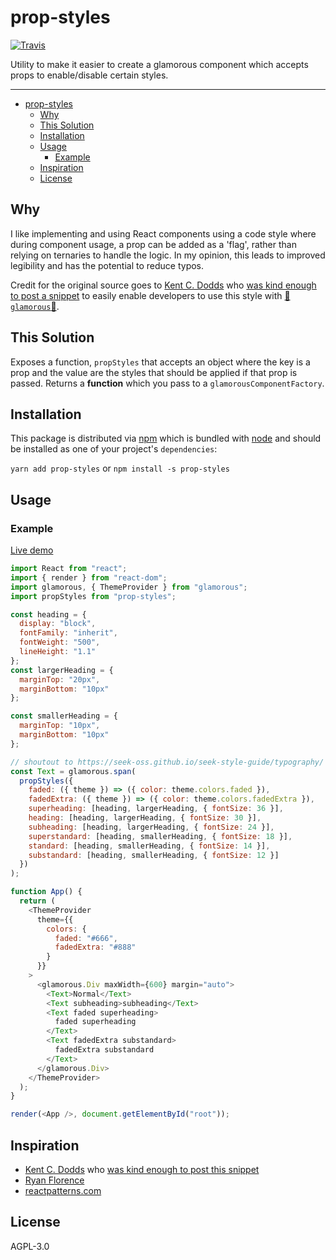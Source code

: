 # prop-styles

[![Travis](https://img.shields.io/travis/peterschussheim/prop-styles.svg?style=flat-square)](https://travis-ci.org/peterschussheim/prop-styles)

Utility to make it easier to create a glamorous component which accepts props to enable/disable certain styles.

---

- [prop-styles](#prop-styles)
  - [Why](#why)
  - [This Solution](#this-solution)
  - [Installation](#installation)
  - [Usage](#usage)
    - [Example](#example)
  - [Inspiration](#inspiration)
  - [License](#license)

## Why

I like implementing and using React components using a code style where during component usage, a prop can be added as a 'flag', rather than relying on ternaries to handle the logic.  In my opinion, this leads to improved legibility and has the potential to reduce typos.

Credit for the original source goes to [Kent C. Dodds](https://twitter.com/kentcdodds) who [was kind enough to post a snippet](https://codesandbox.io/s/AGRRMl63) to easily enable developers to use this style with [💄`glamorous`💄](https://glamorous.rocks).

## This Solution

Exposes a function, `propStyles` that accepts an object where the key is a prop and the value
are the styles that should be applied if that prop is
passed. Returns a **function** which you pass to a
`glamorousComponentFactory`.

## Installation

This package is distributed via [npm](https://www.npmjs.com/) which is bundled with [node](https://nodejs.org/en/) and should be installed as one of your project's `dependencies`:

`yarn add prop-styles` or `npm install -s prop-styles`

## Usage

### Example

[Live demo](https://codesandbox.io/s/92m6q0krqr)

```javascript
import React from "react";
import { render } from "react-dom";
import glamorous, { ThemeProvider } from "glamorous";
import propStyles from "prop-styles";

const heading = {
  display: "block",
  fontFamily: "inherit",
  fontWeight: "500",
  lineHeight: "1.1"
};
const largerHeading = {
  marginTop: "20px",
  marginBottom: "10px"
};

const smallerHeading = {
  marginTop: "10px",
  marginBottom: "10px"
};

// shoutout to https://seek-oss.github.io/seek-style-guide/typography/
const Text = glamorous.span(
  propStyles({
    faded: ({ theme }) => ({ color: theme.colors.faded }),
    fadedExtra: ({ theme }) => ({ color: theme.colors.fadedExtra }),
    superheading: [heading, largerHeading, { fontSize: 36 }],
    heading: [heading, largerHeading, { fontSize: 30 }],
    subheading: [heading, largerHeading, { fontSize: 24 }],
    superstandard: [heading, smallerHeading, { fontSize: 18 }],
    standard: [heading, smallerHeading, { fontSize: 14 }],
    substandard: [heading, smallerHeading, { fontSize: 12 }]
  })
);

function App() {
  return (
    <ThemeProvider
      theme={{
        colors: {
          faded: "#666",
          fadedExtra: "#888"
        }
      }}
    >
      <glamorous.Div maxWidth={600} margin="auto">
        <Text>Normal</Text>
        <Text subheading>subheading</Text>
        <Text faded superheading>
          faded superheading
        </Text>
        <Text fadedExtra substandard>
          fadedExtra substandard
        </Text>
      </glamorous.Div>
    </ThemeProvider>
  );
}

render(<App />, document.getElementById("root"));
```

## Inspiration

- [Kent C. Dodds](https://twitter.com/kentcdodds) who [was kind enough to post this snippet](https://codesandbox.io/s/AGRRMl63)
- [Ryan Florence](https://twitter.com/ryanflorence)
- [reactpatterns.com](http://reactpatterns.com/#style-component)

## License

AGPL-3.0
